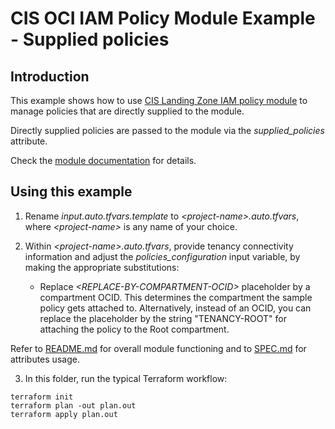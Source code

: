 # CIS OCI IAM Policy Module Example - Supplied policies

## Introduction

This example shows how to use [CIS Landing Zone IAM policy module](../..) to manage policies that are directly supplied to the module.

Directly supplied policies are passed to the module via the *supplied_policies* attribute.

Check the [module documentation](../../README.md) for details.

## Using this example
1. Rename *input.auto.tfvars.template* to *\<project-name\>.auto.tfvars*, where *\<project-name\>* is any name of your choice.

2. Within *\<project-name\>.auto.tfvars*, provide tenancy connectivity information and adjust the *policies_configuration* input variable, by making the appropriate substitutions:
   - Replace *\<REPLACE-BY-COMPARTMENT-OCID\>* placeholder by a compartment OCID. This determines the compartment the sample policy gets attached to. Alternatively, instead of an OCID, you can replace the placeholder by the string "TENANCY-ROOT" for attaching the policy to the Root compartment.
   
Refer to [README.md](../../README.md) for overall module functioning and to [SPEC.md](../../SPEC.md) for attributes usage.

3. In this folder, run the typical Terraform workflow:
```
terraform init
terraform plan -out plan.out
terraform apply plan.out
```